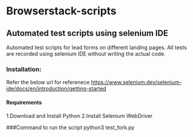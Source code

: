 # Browserstack-scripts

## Automated test scripts using selenium IDE
Automated test scripts for lead forms on different landing pages. All tests are recorded using selenium IDE without writing the actual code.

### Installation:
Refer the below url for referenece
https://www.selenium.dev/selenium-ide/docs/en/introduction/getting-started

#### Requirements

1.Download and Install Python
2.Install Selenium WebDriver


###Command to run the script
python3 test_fork.py
